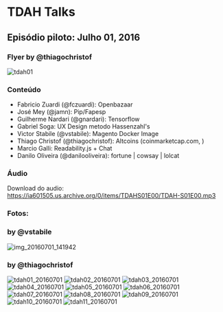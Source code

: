 
TDAH Talks
==========

Episódio piloto: Julho 01, 2016
-------------------------------

### Flyer by @thiagochristof

![tdah01](https://cloud.githubusercontent.com/assets/7760/16531615/bac4aff6-3fa3-11e6-9a88-23dc40a84915.jpg)

### Conteúdo

- Fabricio Zuardi (@fczuardi): Openbazaar
- José Mey (@jamn): Pip/Fapesp
- Guilherme Nardari (@gnardari): Tensorflow
- Gabriel Soga: UX Design metodo Hassenzahl's
- Victor Stabile (@vstabile): Magento Docker Image
- Thiago Christof (@thiagochristof): Altcoins (coinmarketcap.com, )
- Marcio Galli: Readability.js + Chat
- Danilo Oliveira (@danilooliveira): fortune | cowsay | lolcat

### Áudio

Download do audio: https://ia601505.us.archive.org/0/items/TDAHS01E00/TDAH-S01E00.mp3

### Fotos:

### by @vstabile

![img_20160701_141942](https://cloud.githubusercontent.com/assets/7760/16531769/66f3c64a-3fa4-11e6-9ed8-9421990f8118.jpg)

### by @thiagochristof

![tdah01_20160701](https://cloud.githubusercontent.com/assets/7760/16531775/6ba73960-3fa4-11e6-98e7-7e7e230fd9e6.jpg)
![tdah02_20160701](https://cloud.githubusercontent.com/assets/7760/16531776/6bd39514-3fa4-11e6-9dc4-706de6cdc507.jpg)
![tdah03_20160701](https://cloud.githubusercontent.com/assets/7760/16531777/6bed3e06-3fa4-11e6-833d-b707dfb858d7.jpg)
![tdah04_20160701](https://cloud.githubusercontent.com/assets/7760/16531778/6bf03d5e-3fa4-11e6-85c3-22242ab9709a.jpg)
![tdah05_20160701](https://cloud.githubusercontent.com/assets/7760/16531781/6bf17c64-3fa4-11e6-9fa7-947ce72ebcbe.jpg)
![tdah06_20160701](https://cloud.githubusercontent.com/assets/7760/16531780/6bf0db9c-3fa4-11e6-9336-dc6db004110c.jpg)
![tdah07_20160701](https://cloud.githubusercontent.com/assets/7760/16531779/6bf0c594-3fa4-11e6-9e13-2ce78dd853b8.jpg)
![tdah08_20160701](https://cloud.githubusercontent.com/assets/7760/16531782/6bf2bc32-3fa4-11e6-9073-dc01faad3398.jpg)
![tdah09_20160701](https://cloud.githubusercontent.com/assets/7760/16531784/6c109f36-3fa4-11e6-990b-4d052856cbe5.jpg)
![tdah10_20160701](https://cloud.githubusercontent.com/assets/7760/16531785/6c17ef84-3fa4-11e6-9778-2028af7b8110.jpg)
![tdah11_20160701](https://cloud.githubusercontent.com/assets/7760/16531786/6c22003c-3fa4-11e6-926e-59c49391742f.jpg)
